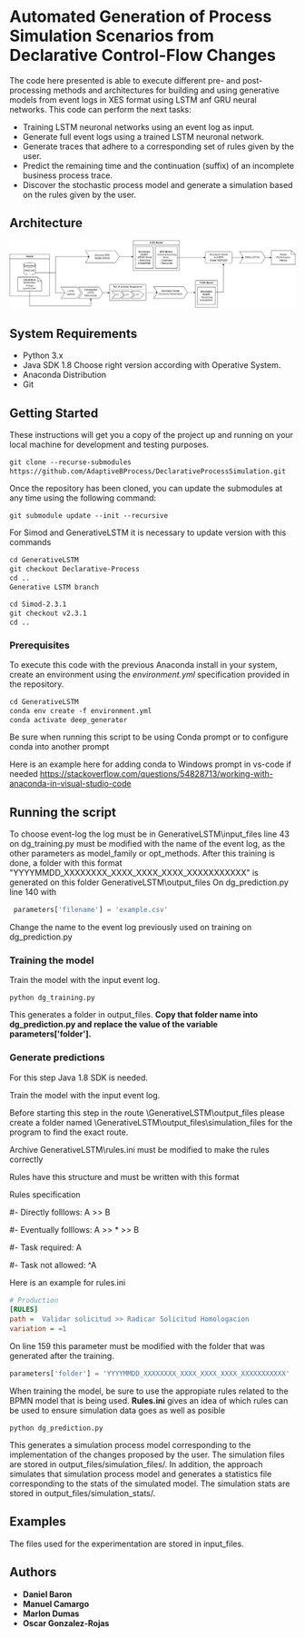 # Automated Generation of Process Simulation Scenarios from Declarative Control-Flow Changes

The code here presented is able to execute different pre- and post-processing methods and architectures for building and using generative models from event logs in XES format using LSTM anf GRU neural networks. This code can perform the next tasks:

* Training LSTM neuronal networks using an event log as input.
* Generate full event logs using a trained LSTM neuronal network.
* Generate traces that adhere to a corresponding set of rules given by the user.
* Predict the remaining time and the continuation (suffix) of an incomplete business process trace.
* Discover the stochastic process model and generate a simulation based on the rules given by the user.
## Architecture


![alt text](https://github.com/AdaptiveBProcess/DeclarativeProcessSimulation/blob/main/images/Pipeline%202.png)

## System Requirements
* Python 3.x
* Java SDK 1.8 Choose right version according with Operative System.
* Anaconda Distribution
* Git

## Getting Started

These instructions will get you a copy of the project up and running on your local machine for development and testing purposes.

```
git clone --recurse-submodules https://github.com/AdaptiveBProcess/DeclarativeProcessSimulation.git
```
Once the repository has been cloned, you can update the submodules at any time using the following command:

```
git submodule update --init --recursive

```
For Simod and GenerativeLSTM it is necessary to update version with this commands

```
cd GenerativeLSTM 
git checkout Declarative-Process
cd ..
Generative LSTM branch

```
```
cd Simod-2.3.1
git checkout v2.3.1
cd ..

```
### Prerequisites

To execute this code with the previous Anaconda install in your system, create an environment using the *environment.yml* specification provided in the repository.
```
cd GenerativeLSTM
conda env create -f environment.yml
conda activate deep_generator
```

Be sure when running this script to be using Conda prompt or to configure conda into another prompt

Here is an example here for adding conda to Windows prompt in vs-code if needed
https://stackoverflow.com/questions/54828713/working-with-anaconda-in-visual-studio-code

## Running the script

 To choose event-log the log must be in GenerativeLSTM\input_files 
 line 43 on dg_training.py must be modified with the name of the event log, as the other parameters as model_family or opt_methods.
 After this training is done, a folder with this format "YYYYMMDD_XXXXXXXX_XXXX_XXXX_XXXX_XXXXXXXXXXX" is generated on  this folder GenerativeLSTM\output_files 
 On dg_prediction.py line 140 with
 
```python  
 parameters['filename'] = 'example.csv'
```

Change the name to the event log previously used on training on dg_prediction.py


### Training the model 
Train the model with the input event log.

```
python dg_training.py
```

This generates a folder in output_files. **Copy that folder name into dg_prediction.py and replace the value of the variable parameters['folder'].**

### Generate predictions
For this step Java 1.8 SDK is needed.

Train the model with the input event log.

Before starting this step in the route \GenerativeLSTM\output_files please create a folder named \GenerativeLSTM\output_files\simulation_files for the program to find the exact route.

Archive GenerativeLSTM\rules.ini must be modified to make the rules correctly

Rules have this structure and must be written with this format


Rules specification

#- Directly folllows: A >> B

#- Eventually folllows: A >> * >> B

#- Task required: A

#- Task not allowed: ^A

Here is an example for rules.ini

```ini
# Production
[RULES]
path =  Validar solicitud >> Radicar Solicitud Homologacion
variation = =1
```

On line 159 this parameter must be modified with the folder that was generated after the training.

```python
parameters['folder'] = 'YYYYMMDD_XXXXXXXX_XXXX_XXXX_XXXX_XXXXXXXXXXX'
```

When training the model, be sure to use the appropiate rules related to the BPMN model that is being used. **Rules.ini** gives an idea of which rules can be used to ensure simulation data goes as well as posible
```
python dg_prediction.py
```
This generates a simulation process model corresponding to the implementation of the changes proposed by the user. The simulation files are stored in output_files/simulation_files/. In addition, the approach simulates that simulation process model and generates a statistics file corresponding to the stats of the simulated model. The simulation stats are stored in output_files/simulation_stats/.


## Examples
The files used for the experimentation are stored in input_files.


## Authors

* **Daniel Baron**
* **Manuel Camargo**
* **Marlon Dumas**
* **Oscar Gonzalez-Rojas**
